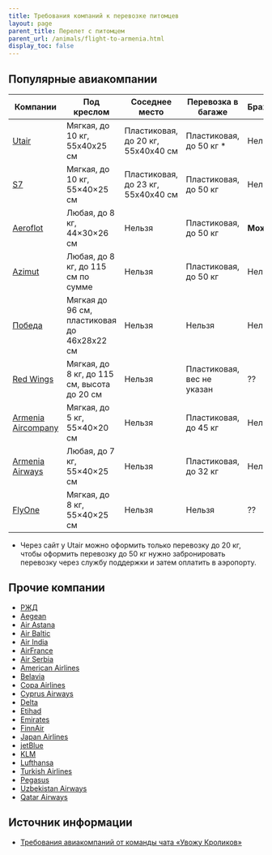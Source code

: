 ```yaml
---
title: Требования компаний к перевозке питомцев
layout: page
parent_title: Перелет с питомцем
parent_url: /animals/flight-to-armenia.html
display_toc: false
---
```


## Популярные авиакомпании

| Компании                                                                                                                                 | Под креслом                                 | Соседнее место                     | Перевозка в багаже         | Брахицефалы | Заметки                                                                                                |
|------------------------------------------------------------------------------------------------------------------------------------------|---------------------------------------------|------------------------------------|----------------------------|-------------|--------------------------------------------------------------------------------------------------------|
| [Utair](https://www.utair.ru/support/6/ob_usluge_perevozka_zhivotnyh)                                                                    | Мягкая, до 10 кг, 55х40х25 см               | Пластиковая, до 20 кг, 55х40х40 см | Пластиковая, до 50 кг *    | Нельзя      | [Инструкция](https://www.utair.ru/support/4/kak_perevozyatsya_zhivotnye_na_rejsah_utair)               |
| [S7](https://www.s7.ru/ru/info/perevozka-zhivotnykh/)                                                                                    | Мягкая, до 10 кг, 55×40×25 см               | Пластиковая, до 23 кг, 55х40х40 см | Пластиковая, до 50 кг      | Нельзя      | [Популярные вопросы](https://helpcenter.s7.ru/ru/category/bagazh-i-ruchnaya-klad/perevozka-zhivotnyh/) |
| [Aeroflot](https://www.aeroflot.ru/ru-ru/information/special/animals)                                                                    | Любая, до 8 кг, 44×30×26 см                 | Нельзя                             | Пластиковая, до 50 кг      | **Можно**   | До трех животных!                                                                                      |
| [Azimut](https://azimuth.aero/ru/passengers/baggage/flights-with-pets)                                                                   | Любая, до 8 кг, до 115 см по сумме          | Нельзя                             | Пластиковая, до 50 кг      | Нельзя      |                                                                                                        |
| [Победа](https://www.pobeda.aero/ru/information/service/perevozka-zhivotnykh/)                                                           | Мягкая до 96 см, пластиковая до 46х28х22 см | Нельзя                             | Нельзя                     | Нельзя      |                                                                                                        |
| [Red Wings](https://flyredwings.com/baggage/perevozka-zhivotnyx/)                                                                        | Мягкая, до 8 кг, до 115 см, высота до 20 см | Нельзя                             | Пластиковая, вес не указан | ??          |                                                                                                        |
| [Armenia Aircompany](https://armeniafly.com/special-services/travelling-with-pets-ru)                                                    | Мягкая, до 5 кг, 55×40×20 см                | Нельзя                             | Пластиковая, до 45 кг      | Нельзя      |                                                                                                        |
| [Armenia Airways](https://www.facebook.com/armeniaairways/posts/pfbid0LVWUfvaReXfdfjNFbmh1TFYgXyVwp9E3S2PTNJYKBJcP5Aa3XjdGMjcdY5BxNJq4l) | Любая, до 7 кг, 55×40×25 см                 | Нельзя                             | Пластиковая, до 32 кг      | Нельзя      |                                                                                                        |
| [FlyOne](https://flyone.eu/ru/Before-flights/Baggage)                                                                                    | Мягкая, до 8 кг, 55×40×25 см                | Нельзя                             | Нельзя                     | ??          |                                                                                                        |

* Через сайт у Utair можно оформить только перевозку до 20 кг, чтобы оформить перевозку до 50 кг нужно забронировать перевозку через службу поддержки и затем оплатить в аэропорту.

## Прочие компании

- [РЖД](https://www.tutu.ru/2read/rules_and_documents/pets_in_train)
- [Aegean](https://en.aegeanair.com/travel-information/special-assistance/traveling-with-pet/)
- [Air Astana](https://airastana.com/kaz/ru-ru/Nashi-uslugi/Spetsialnye-uslugi/Perevozka-zhivotnykh)
- [Air Baltic](https://www.airbaltic.com/en/travelling-with-pets)
- [Air India](https://www.airindia.in/new-pets.htm)
- [AirFrance](https://wwws.airfrance.ca/information/passagers/voyager-avec-son-animal-chien-chat)
- [Air Serbia](https://www.airserbia.com/en/information/ancillary-services/traveling-with-your-pets)
- [American Airlines](https://www.aa.com/i18n/travel-info/special-assistance/pets.jsp)
- [Belavia](https://belavia.by/perevozka-zhivotnyh/)
- [Copa Airlines](https://www.copaair.com/en/web/gs/pets)
- [Cyprus Airways](https://promo.cyprusairways.com/info1/pets)
- [Delta](https://www.delta.com/us/en/pet-travel/overview)
- [Etihad](https://www.etihad.com/en/fly-etihad/baggage/travelling-with-pets)
- [Emirates](https://www.emirates.com/english/help/forms/pets-travel/)
- [FinnAir](https://www.finnair.com/en/pets-on-finnair-flights)
- [Japan Airlines](https://www.jal.co.jp/jp/en/inter/support/pet/)
- [jetBlue](https://www.jetblue.com/traveling-together/traveling-with-pets)
- [KLM](https://www.klm.com/information/pets)
- [Lufthansa](https://www.lufthansa.com/us/en/travelling-with-animals)
- [Turkish Airlines](https://www.turkishairlines.com/ru-int/any-questions/traveling-with-pets/)
- [Pegasus](https://www.flypgs.com/en/travelling-with-pets)
- [Uzbekistan Airways](https://www.uzairways.com/ru/perevozka-zhivotnykh)
- [Qatar Airways](https://www.qatarairways.com/en/baggage/animals.html)

## Источник информации

- [Требования авиакомпаний от команды чата «Увожу Кроликов»](https://rabbitsleavingrussia.wiki/w/Требования_авиакомпаний_к_провозу_животных)
